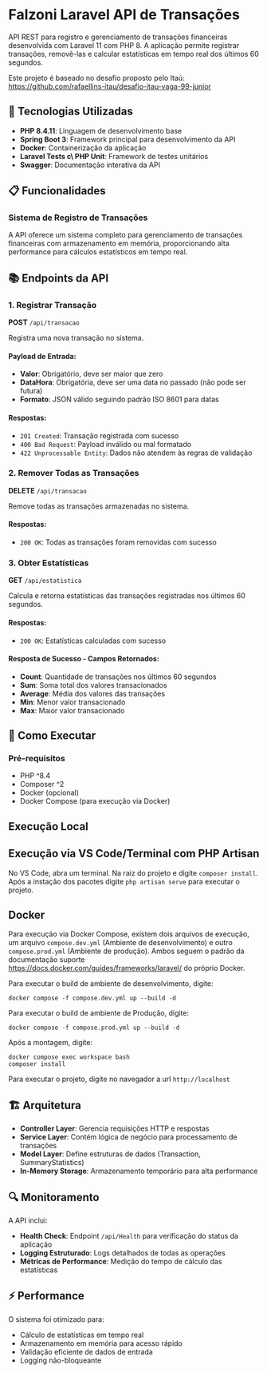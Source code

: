 # Falzoni Laravel API de Transações

API REST para registro e gerenciamento de transações financeiras desenvolvida com Laravel 11 com PHP 8. A aplicação permite registrar transações, removê-las e calcular estatísticas em tempo real dos últimos 60 segundos.

Este projeto é baseado no desafio proposto pelo Itaú: https://github.com/rafaellins-itau/desafio-itau-vaga-99-junior

## 🚀 Tecnologias Utilizadas

- **PHP 8.4.11**: Linguagem de desenvolvimento base
- **Spring Boot 3**: Framework principal para desenvolvimento da API
- **Docker**: Containerização da aplicação
- **Laravel Tests c\ PHP Unit**: Framework de testes unitários
- **Swagger**: Documentação interativa da API

## 📋 Funcionalidades

### Sistema de Registro de Transações

A API oferece um sistema completo para gerenciamento de transações financeiras com armazenamento em memória, proporcionando alta performance para cálculos estatísticos em tempo real.

## 📚 Endpoints da API

### 1. Registrar Transação
**POST** `/api/transacao`

Registra uma nova transação no sistema.

#### Payload de Entrada:
- **Valor**: Obrigatório, deve ser maior que zero
- **DataHora**: Obrigatória, deve ser uma data no passado (não pode ser futura)
- **Formato**: JSON válido seguindo padrão ISO 8601 para datas

#### Respostas:
- `201 Created`: Transação registrada com sucesso
- `400 Bad Request`: Payload inválido ou mal formatado
- `422 Unprocessable Entity`: Dados não atendem às regras de validação

### 2. Remover Todas as Transações
**DELETE** `/api/transacao`

Remove todas as transações armazenadas no sistema.

#### Respostas:
- `200 OK`: Todas as transações foram removidas com sucesso

### 3. Obter Estatísticas
**GET** `/api/estatistica`

Calcula e retorna estatísticas das transações registradas nos últimos 60 segundos.

#### Respostas:
- `200 OK`: Estatísticas calculadas com sucesso

#### Resposta de Sucesso - Campos Retornados:
- **Count**: Quantidade de transações nos últimos 60 segundos
- **Sum**: Soma total dos valores transacionados
- **Average**: Média dos valores das transações
- **Min**: Menor valor transacionado
- **Max**: Maior valor transacionado

## 🔧 Como Executar

### Pré-requisitos
- PHP ^8.4
- Composer ^2
- Docker (opcional)
- Docker Compose (para execução via Docker)

## Execução Local

## Execução via VS Code/Terminal com PHP Artisan

No VS Code, abra um terminal. Na raiz do projeto e digite `composer install`. Após a instação dos pacotes digite `php artisan serve` para executar o projeto.

## Docker
Para execução via Docker Compose, existem dois arquivos de execução, um arquivo `compose.dev.yml` (Ambiente de desenvolvimento) e outro `compose.prod.yml` (Ambiente de produção). Ambos seguem o padrão da documentação suporte https://docs.docker.com/guides/frameworks/laravel/ do próprio Docker.

Para executar o build de ambiente de desenvolvimento, digite:

 `docker compose -f compose.dev.yml up --build -d`

Para executar o build de ambiente de Produção, digite:

 `docker compose -f compose.prod.yml up --build -d`

Após a montagem, digite:
```
docker compose exec workspace bash
composer install
```

Para executar o projeto, digite no navegador a url `http://localhost`

## 🏗️ Arquitetura

- **Controller Layer**: Gerencia requisições HTTP e respostas
- **Service Layer**: Contém lógica de negócio para processamento de transações
- **Model Layer**: Define estruturas de dados (Transaction, SummaryStatistics)
- **In-Memory Storage**: Armazenamento temporário para alta performance

## 🔍 Monitoramento

A API inclui:
- **Health Check**: Endpoint `/api/Health` para verificação do status da aplicação
- **Logging Estruturado**: Logs detalhados de todas as operações
- **Métricas de Performance**: Medição do tempo de cálculo das estatísticas

## ⚡ Performance

O sistema foi otimizado para:
- Cálculo de estatísticas em tempo real
- Armazenamento em memória para acesso rápido
- Validação eficiente de dados de entrada
- Logging não-bloqueante